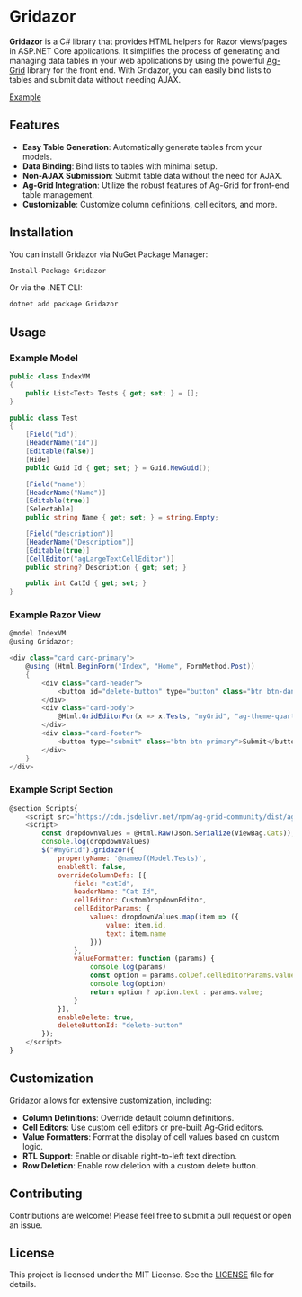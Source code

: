 # Gridazor

**Gridazor** is a C# library that provides HTML helpers for Razor views/pages in ASP.NET Core applications. It simplifies the process of generating and managing data tables in your web applications by using the powerful [Ag-Grid](https://www.ag-grid.com/) library for the front end. With Gridazor, you can easily bind lists to tables and submit data without needing AJAX.

[Example](https://github.com/user-attachments/assets/3219a231-c4ae-42aa-90d1-06916798004e)

## Features

- **Easy Table Generation**: Automatically generate tables from your models.
- **Data Binding**: Bind lists to tables with minimal setup.
- **Non-AJAX Submission**: Submit table data without the need for AJAX.
- **Ag-Grid Integration**: Utilize the robust features of Ag-Grid for front-end table management.
- **Customizable**: Customize column definitions, cell editors, and more.

## Installation

You can install Gridazor via NuGet Package Manager:

```bash
Install-Package Gridazor
```
Or via the .NET CLI:

```bash
dotnet add package Gridazor
```

## Usage
### Example Model
```csharp
public class IndexVM
{
    public List<Test> Tests { get; set; } = [];
}

public class Test
{
    [Field("id")]
    [HeaderName("Id")]
    [Editable(false)]
    [Hide]
    public Guid Id { get; set; } = Guid.NewGuid();

    [Field("name")]
    [HeaderName("Name")]
    [Editable(true)]
    [Selectable]
    public string Name { get; set; } = string.Empty;

    [Field("description")]
    [HeaderName("Description")]
    [Editable(true)]
    [CellEditor("agLargeTextCellEditor")]
    public string? Description { get; set; }

    public int CatId { get; set; }
}
```

### Example Razor View

```csharp
@model IndexVM
@using Gridazor;

<div class="card card-primary">
    @using (Html.BeginForm("Index", "Home", FormMethod.Post))
    {
        <div class="card-header">
            <button id="delete-button" type="button" class="btn btn-danger">Delete</button>
        </div>
        <div class="card-body">
            @Html.GridEditorFor(x => x.Tests, "myGrid", "ag-theme-quartz")
        </div>
        <div class="card-footer">
            <button type="submit" class="btn btn-primary">Submit</button>
        </div>
    }
</div>
```

### Example Script Section
```js
@section Scripts{
    <script src="https://cdn.jsdelivr.net/npm/ag-grid-community/dist/ag-grid-community.min.js"></script>
    <script>
        const dropdownValues = @Html.Raw(Json.Serialize(ViewBag.Cats));
        console.log(dropdownValues)
        $("#myGrid").gridazor({
            propertyName: '@nameof(Model.Tests)',
            enableRtl: false,
            overrideColumnDefs: [{
                field: "catId",
                headerName: "Cat Id",
                cellEditor: CustomDropdownEditor,
                cellEditorParams: {
                    values: dropdownValues.map(item => ({
                        value: item.id,
                        text: item.name
                    }))
                },
                valueFormatter: function (params) {
                    console.log(params)
                    const option = params.colDef.cellEditorParams.values.find(opt => opt.value === params.value);
                    console.log(option)
                    return option ? option.text : params.value;
                }
            }],
            enableDelete: true,
            deleteButtonId: "delete-button"
        });
    </script>
}
```

## Customization

Gridazor allows for extensive customization, including:

- **Column Definitions**: Override default column definitions.
- **Cell Editors**: Use custom cell editors or pre-built Ag-Grid editors.
- **Value Formatters**: Format the display of cell values based on custom logic.
- **RTL Support**: Enable or disable right-to-left text direction.
- **Row Deletion**: Enable row deletion with a custom delete button.

## Contributing

Contributions are welcome! Please feel free to submit a pull request or open an issue.

## License

This project is licensed under the MIT License. See the [LICENSE](LICENSE) file for details.

